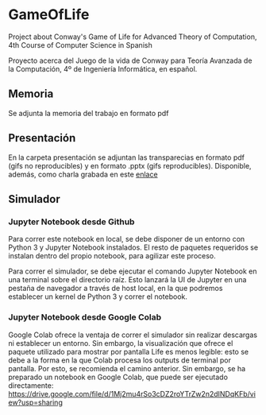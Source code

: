 # GameOfLife
Project about Conway's Game of Life for Advanced Theory of Computation, 4th Course of Computer Science in Spanish

Proyecto acerca del Juego de la vida de Conway para Teoría Avanzada de la Computación, 4º de Ingeniería Informática, en español.

## Memoria
Se adjunta la memoria del trabajo en formato pdf

## Presentación
En la carpeta presentación se adjuntan las transparecias en formato pdf (gifs no reproducibles) y en formato .pptx (gifs reproducibles). Disponible, además, como charla grabada en este [enlace](https://youtu.be/bk4K9TincYU)

## Simulador
### Jupyter Notebook desde Github
Para correr este notebook en local, se debe disponer de un entorno con Python 3 y Jupyter Notebook instalados. El resto de paquetes requeridos se instalan dentro del propio notebook, para agilizar este proceso. 

Para correr el simulador, se debe ejecutar el comando Jupyter Notebook en una terminal sobre el directorio raíz. Esto lanzará la UI de Jupyter en una pestaña de navegador a través de host local, en la que podremos establecer un kernel de Python 3 y correr el notebook. 

### Jupyter Notebook desde Google Colab
Google Colab ofrece la ventaja de correr el simulador sin realizar descargas ni establecer un entorno. Sin embargo, la visualización que ofrece el paquete utilizado para mostrar por pantalla Life es menos legible: esto se debe a la forma en la que Colab procesa los outputs de terminal por pantalla. Por esto, se recomienda el camino anterior. Sin embargo, se ha preparado un notebook en Google Colab, que puede ser ejecutado directamente: https://drive.google.com/file/d/1Mj2mu4rSo3cDZ2roYTrZw2n2dINDqKFb/view?usp=sharing
